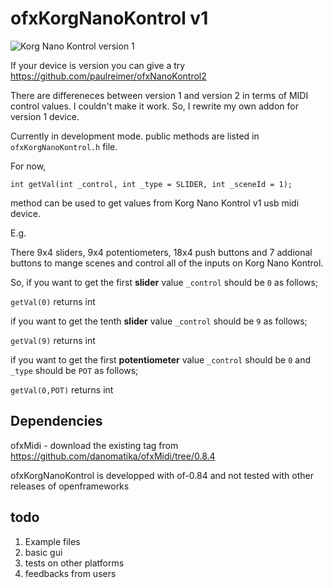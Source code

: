 ofxKorgNanoKontrol v1
================
![Korg Nano Kontrol version 1](http://www.mslinn.com/sites/mike/studio/instruments/Korg/nano/nanoKontrol/nanokontrolb.gif)

If your device is version you can give a try <https://github.com/paulreimer/ofxNanoKontrol2> 

There are differeneces between version 1 and version 2 in terms of MIDI control values. I couldn't make it work. So, I rewrite my own addon for version 1 device.

Currently in development mode. public methods are listed in `ofxKorgNanoKontrol.h` file.

For now, 

`int getVal(int _control, int _type = SLIDER, int _sceneId = 1);` 

method can be used to get values from Korg Nano Kontrol v1 usb midi device.


E.g. 

There 9x4 sliders, 9x4 potentiometers, 18x4 push buttons and 7 addional buttons to mange scenes and control all of the inputs on Korg Nano Kontrol. 

So, if you want to get the first **slider** value 
`_control` should be `0` as follows;

`getVal(0)` returns int

if you want to get the tenth **slider** value 
`_control` should be `9` as follows;

`getVal(9)` returns int

if you want to get the first **potentiometer** value 
`_control` should be `0` and `_type` should be `POT` as follows;

`getVal(0,POT)` returns int

Dependencies
--------
ofxMidi - download the existing tag from <https://github.com/danomatika/ofxMidi/tree/0.8.4>

ofxKorgNanoKontrol is developped with of-0.84 and not tested with other releases of openframeworks

todo
-------------
1. Example files
2. basic gui
3. tests on other platforms
4. feedbacks from users
